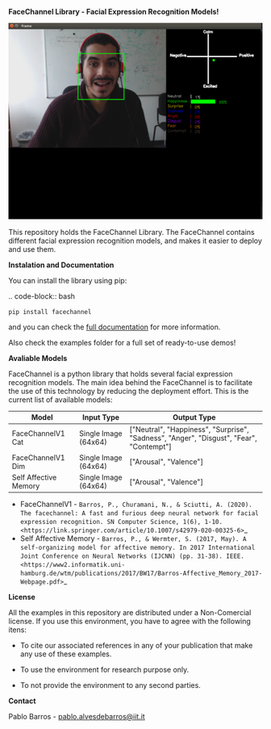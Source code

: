 **FaceChannel Library - Facial Expression Recognition Models!**

![Screenshot](Images/demo.png)

This repository holds the FaceChannel Library. The FaceChannel contains different facial expression recognition models, and makes it easier to deploy and use them.

**Instalation and Documentation**

You can install the library using pip:

.. code-block:: bash

    pip install facechannel

and you can check the [full documentation](https://facechannel.readthedocs.io/en/latest/)  for more information.

Also check the examples folder for a full set of ready-to-use demos!


**Avaliable Models**

FaceChannel is a python library that holds several facial expression recognition models. The main idea behind the FaceChannel is to facilitate the use of this technology
by reducing the deployment effort. This is the current list of available models:



Model | Input Type | Output Type |
------------- | ------------- | -------------
FaceChannelV1  Cat  | Single Image (64x64) | ["Neutral", "Happiness", "Surprise", "Sadness", "Anger", "Disgust", "Fear", "Contempt"] |
FaceChannelV1  Dim  | Single Image (64x64) | ["Arousal", "Valence"] |
Self Affective Memory  | Single Image (64x64) | ["Arousal", "Valence"] |


* FaceChannelV1 -  `Barros, P., Churamani, N., & Sciutti, A. (2020). The facechannel: A fast and furious deep neural network for facial expression recognition. SN Computer Science, 1(6), 1-10. <https://link.springer.com/article/10.1007/s42979-020-00325-6>`_
* Self Affective Memory - `Barros, P., & Wermter, S. (2017, May). A self-organizing model for affective memory. In 2017 International Joint Conference on Neural Networks (IJCNN) (pp. 31-38). IEEE. <https://www2.informatik.uni-hamburg.de/wtm/publications/2017/BW17/Barros-Affective_Memory_2017-Webpage.pdf>`_



**License**

All the examples in this repository are distributed under a Non-Comercial license. If you use this environment, you have to agree with the following itens:

- To cite our associated references in any of your publication that make any use of these examples.

- To use the environment for research purpose only.

- To not provide the environment to any second parties.



**Contact**

Pablo Barros - pablo.alvesdebarros@iit.it





